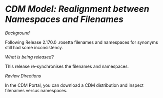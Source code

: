 # *CDM Model: Realignment between Namespaces and Filenames*

_Background_

Following Release 2.170.0 .rosetta filenames and namespaces for synonyms still had some inconsistency.

_What is being released?_

This release re-synchronises the filenames and namespaces.

_Review Directions_

In the CDM Portal, you can download a CDM distribution and inspect filenames versus namespaces.
